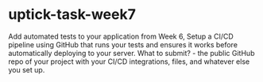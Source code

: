 # uptick-task-week7

Add automated tests to your application from Week 6, Setup a CI/CD pipeline using GitHub that runs your tests and ensures it works before automatically deploying to your server. What to submit? - the public GitHub repo of your project with your CI/CD integrations, files, and whatever else you set up.
